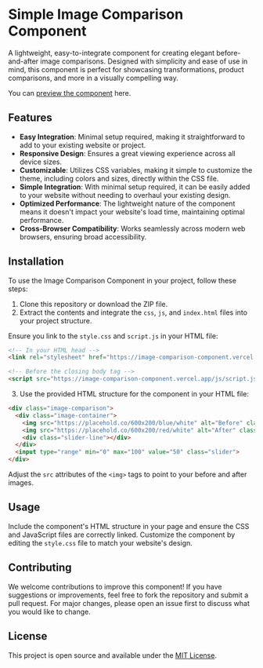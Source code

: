 # Simple Image Comparison Component

A lightweight, easy-to-integrate component for creating elegant before-and-after image comparisons. Designed with simplicity and ease of use in mind, this component is perfect for showcasing transformations, product comparisons, and more in a visually compelling way.

You can [preview the component](https://image-comparison-component.vercel.app) here.

## Features

- **Easy Integration**: Minimal setup required, making it straightforward to add to your existing website or project.
- **Responsive Design**: Ensures a great viewing experience across all device sizes.
- **Customizable**: Utilizes CSS variables, making it simple to customize the theme, including colors and sizes, directly within the CSS file.
- **Simple Integration**: With minimal setup required, it can be easily added to your website without needing to overhaul your existing design.
- **Optimized Performance**: The lightweight nature of the component means it doesn't impact your website's load time, maintaining optimal performance.
- **Cross-Browser Compatibility**: Works seamlessly across modern web browsers, ensuring broad accessibility.

## Installation

To use the Image Comparison Component in your project, follow these steps:

1. Clone this repository or download the ZIP file.
2. Extract the contents and integrate the `css`, `js`, and `index.html` files into your project structure.

Ensure you link to the `style.css` and `script.js` in your HTML file:

```html
<!-- In your HTML head -->
<link rel="stylesheet" href="https://image-comparison-component.vercel.app/css/style.css">

<!-- Before the closing body tag -->
<script src="https://image-comparison-component.vercel.app/js/script.js"></script>
```

3. Use the provided HTML structure for the component in your HTML file:

```html
<div class="image-comparison">
  <div class="image-container">
    <img src="https://placehold.co/600x200/blue/white" alt="Before" class="before">
    <img src="https://placehold.co/600x200/red/white" alt="After" class="after">
    <div class="slider-line"></div>
  </div>
  <input type="range" min="0" max="100" value="50" class="slider">
</div>
```

Adjust the `src` attributes of the `<img>` tags to point to your before and after images.

## Usage

Include the component's HTML structure in your page and ensure the CSS and JavaScript files are correctly linked. Customize the component by editing the `style.css` file to match your website's design.

## Contributing

We welcome contributions to improve this component! If you have suggestions or improvements, feel free to fork the repository and submit a pull request. For major changes, please open an issue first to discuss what you would like to change.

## License

This project is open source and available under the [MIT License](LICENSE).
